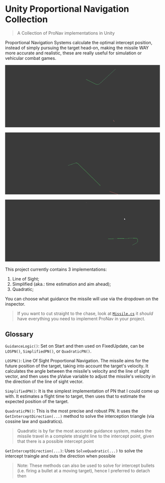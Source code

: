 # Unity Proportional Navigation Collection
> A Collection of ProNav implementations in Unity

Proportional Navigation Systems calculate the optimal intercept position, instead of simply pursuing the target head-on, making the missile WAY more accurate and realistic, these are really useful for simulation or vehicular combat games.

![](https://github.com/Woreira/Proportional-Navigation-Missile-in-Unity/blob/main/PreviewGifs/preview1.gif)  


![](https://github.com/Woreira/Proportional-Navigation-Missile-in-Unity/blob/main/PreviewGifs/preview2.gif)  

![](https://github.com/Woreira/Proportional-Navigation-Missile-in-Unity/blob/main/PreviewGifs/preview3.gif)

This project currently contains 3 implementations:<br>
1. Line of Sight;
2. Simplified (aka.: time estimation and aim ahead);
3. Quadratic;

You can choose what guidance the missile will use via the dropdown on the inspector.

> If you want to cut straight to the chase, look at [`Missile.cs`](https://github.com/Woreira/Proportional-Navigation-Missile-in-Unity/blob/main/ProportionalNavDemo/Assets/Scripts/Missile.cs) it *should* have everything you need to implement ProNav in your project.

## Glossary

`GuidanceLogic()`: Set on Start and then used on FixedUpdate, can be `LOSPN()`, `SimplifiedPN()`, or `QuadraticPN()`.

`LOSPN()`: Line Of Sight Proportional Navigation. The missile aims for the future position of the target, taking into account the target's velocity. It calculates the angle between the missile's velocity and the line of sight vector, and then uses the pValue variable to adjust the missile's velocity in the direction of the line of sight vector.

`SimplifiedPN()`: It is the simplest implementation of PN that I could come up with. It estimates a flight time to target, then uses that to estimate the expected position of the target.

`QuadraticPN()`: This is the most precise and robust PN. It uses the `GetInterceptDirection(...)` method to solve the interception triangle (via cossine law and quadratics).

> Quadratic is by far the most accurate guidance system, makes the missile travel in a complete straight line to the intercept point, given that there is a possible intercept point

`GetInterceptDirection(...)`: Uses `SolveQuadratic(...)` to solve the intercept traingle and outs the direction when possible

> Note: These methods can also be used to solve for intercept bullets (i.e. firing a bullet at a moving target), hence I preferred to detach then
